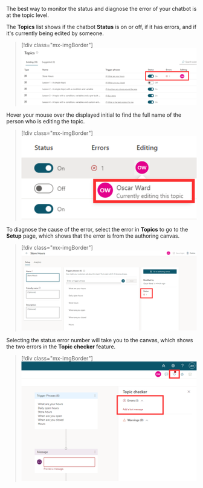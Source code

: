 The best way to monitor the status and diagnose the error of your chatbot is at the topic level.

The **Topics** list shows if the chatbot **Status** is on or off, if it has errors, and if it's currently being edited by someone.

> [!div class="mx-imgBorder"]
> [![Screenshot of Topics list with the chatbot status, errors, and editing values highlighted.](../media/topic-status-errors.svg)](../media/topic-status-errors.svg#lightbox)

Hover your mouse over the displayed initial to find the full name of the person who is editing the topic.

> [!div class="mx-imgBorder"]
> [![Screenshot of Mouse hovering the initial displayed under Editing that shows the full name of the person currently editing the topic.](../media/who-is-editing.svg)](../media/who-is-editing.svg#lightbox)

To diagnose the cause of the error, select the error in **Topics** to go to the **Setup** page, which shows that the error is from the authoring canvas.

> [!div class="mx-imgBorder"]
> [![Screenshot of Setup page where you can view the errors.](../media/error-status-authoring.svg)](../media/error-status-authoring.svg#lightbox)

Selecting the status error number will take you to the canvas, which shows the two errors in the **Topic checker** feature.

> [!div class="mx-imgBorder"]
> [![Screenshot of Topic checker with two errors highlighted.](../media/errors-topic-checker.svg)](../media/errors-topic-checker.svg#lightbox)
